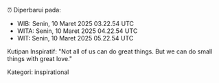 ⏰ Diperbarui pada:
- WIB: Senin, 10 Maret 2025 03.22.54 UTC
- WITA: Senin, 10 Maret 2025 04.22.54 UTC
- WIT: Senin, 10 Maret 2025 05.22.54 UTC

Kutipan Inspiratif:
"Not all of us can do great things. But we can do small things with great love."


Kategori: inspirational

